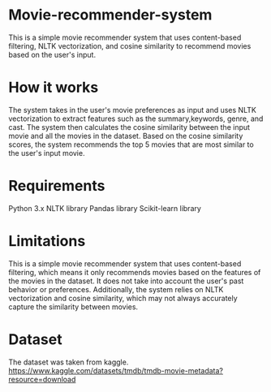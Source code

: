 # Movie-recommender-system
This is a simple movie recommender system that uses content-based filtering, NLTK vectorization, and cosine similarity to recommend movies based on the user's input.
# How it works
The system takes in the user's movie preferences as input and uses NLTK vectorization to extract features such as the summary,keywords, genre, and cast. The system then calculates the cosine similarity between the input movie and all the movies in the dataset.
Based on the cosine similarity scores, the system recommends the top 5 movies that are most similar to the user's input movie.
# Requirements
Python 3.x
NLTK library
Pandas library
Scikit-learn library
# Limitations
This is a simple movie recommender system that uses content-based filtering, which means it only recommends movies based on the features of the movies in the dataset. It does not take into account the user's past behavior or preferences. Additionally, the system relies on NLTK vectorization and cosine similarity, which may not always accurately capture the similarity between movies.
# Dataset
The dataset was taken from kaggle.
https://www.kaggle.com/datasets/tmdb/tmdb-movie-metadata?resource=download
